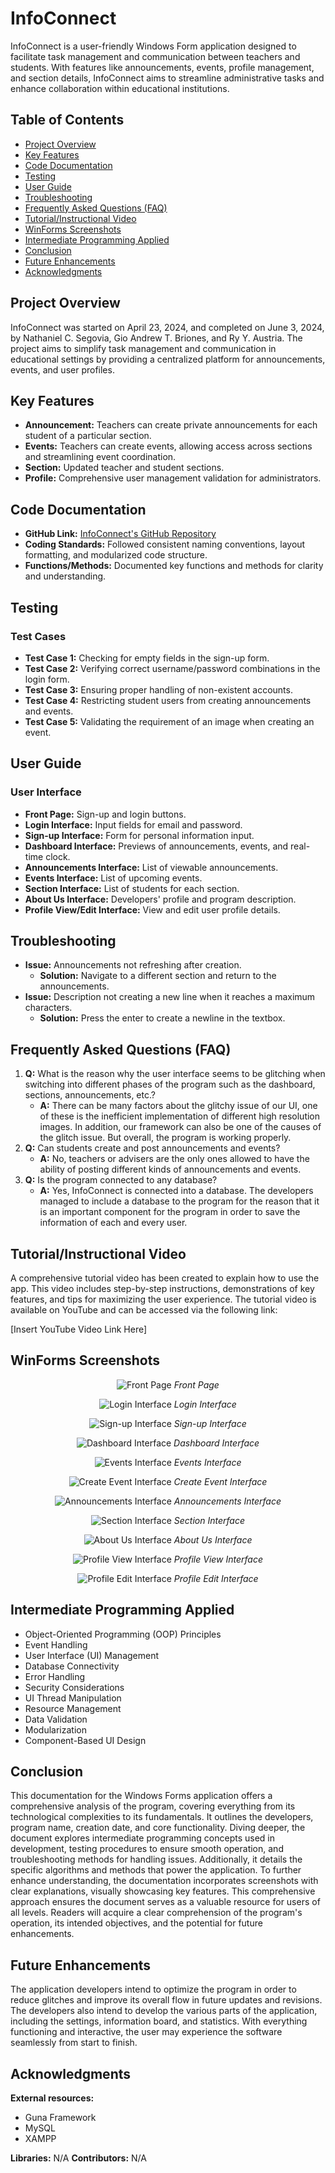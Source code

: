 # InfoConnect

InfoConnect is a user-friendly Windows Form application designed to facilitate task management and communication between teachers and students. With features like announcements, events, profile management, and section details, InfoConnect aims to streamline administrative tasks and enhance collaboration within educational institutions.

## Table of Contents

- [Project Overview](#project-overview)
- [Key Features](#key-features)
- [Code Documentation](#code-documentation)
- [Testing](#testing)
- [User Guide](#user-guide)
- [Troubleshooting](#troubleshooting)
- [Frequently Asked Questions (FAQ)](#frequently-asked-questions-faq)
- [Tutorial/Instructional Video](#tutorialinstructional-video)
- [WinForms Screenshots](#winforms-screenshots)
- [Intermediate Programming Applied](#intermediate-programming-applied)
- [Conclusion](#conclusion)
- [Future Enhancements](#future-enhancements)
- [Acknowledgments](#acknowledgments)

## Project Overview

InfoConnect was started on April 23, 2024, and completed on June 3, 2024, by Nathaniel C. Segovia, Gio Andrew T. Briones, and Ry Y. Austria. The project aims to simplify task management and communication in educational settings by providing a centralized platform for announcements, events, and user profiles.

## Key Features

- **Announcement:** Teachers can create private announcements for each student of a particular section.
- **Events:** Teachers can create events, allowing access across sections and streamlining event coordination.
- **Section:** Updated teacher and student sections.
- **Profile:** Comprehensive user management validation for administrators.

## Code Documentation

- **GitHub Link:** [InfoConnect's GitHub Repository](https://github.com/nathsuki73/InfoConnect)
- **Coding Standards:** Followed consistent naming conventions, layout formatting, and modularized code structure.
- **Functions/Methods:** Documented key functions and methods for clarity and understanding.

## Testing

### Test Cases

- **Test Case 1:** Checking for empty fields in the sign-up form.
- **Test Case 2:** Verifying correct username/password combinations in the login form.
- **Test Case 3:** Ensuring proper handling of non-existent accounts.
- **Test Case 4:** Restricting student users from creating announcements and events.
- **Test Case 5:** Validating the requirement of an image when creating an event.

## User Guide

### User Interface

- **Front Page:** Sign-up and login buttons.
- **Login Interface:** Input fields for email and password.
- **Sign-up Interface:** Form for personal information input.
- **Dashboard Interface:** Previews of announcements, events, and real-time clock.
- **Announcements Interface:** List of viewable announcements.
- **Events Interface:** List of upcoming events.
- **Section Interface:** List of students for each section.
- **About Us Interface:** Developers' profile and program description.
- **Profile View/Edit Interface:** View and edit user profile details.

## Troubleshooting

- **Issue:** Announcements not refreshing after creation.
  - **Solution:** Navigate to a different section and return to the announcements.
- **Issue:** Description not creating a new line when it reaches a maximum characters.
  - **Solution:** Press the enter to create a newline in the textbox.

## Frequently Asked Questions (FAQ)

1. **Q:** What is the reason why the user interface seems to be glitching when switching into different phases of the program such as the dashboard, sections, announcements, etc.?
   - **A:** There can be many factors about the glitchy issue of our UI, one of these is the inefficient implementation of different high resolution images. In addition, our framework can also be one of the causes of the glitch issue. But overall, the program is working properly.
2. **Q:** Can students create and post announcements and events?
   - **A:** No, teachers or advisers are the only ones allowed to have the ability of posting different kinds of announcements and events.
3. **Q:** Is the program connected to any database?
   - **A:** Yes, InfoConnect is connected into a database. The developers managed to include a database to the program for the reason that it is an important component for the program in order to save the information of each and every user.

## Tutorial/Instructional Video

A comprehensive tutorial video has been created to explain how to use the app. This video includes step-by-step instructions, demonstrations of key features, and tips for maximizing the user experience.
The tutorial video is available on YouTube and can be accessed via the following link:

[Insert YouTube Video Link Here]

## WinForms Screenshots

<div align="center">

![Front Page](https://github.com/nathsuki73/InfoConnect/blob/master/ReadMePics/front%20page.jpg)
*Front Page*

</div>

<div align="center">

![Login Interface](https://github.com/nathsuki73/InfoConnect/blob/master/ReadMePics/login%20page.jpg)
*Login Interface*

</div>

<div align="center">

![Sign-up Interface](https://github.com/nathsuki73/InfoConnect/blob/master/ReadMePics/sign%20up%20page.jpg)
*Sign-up Interface*

</div>

<div align="center">

![Dashboard Interface](https://github.com/nathsuki73/InfoConnect/blob/master/ReadMePics/dashboard%20page.jpg)
*Dashboard Interface*

</div>

<div align="center">

![Events Interface](https://github.com/nathsuki73/InfoConnect/blob/master/ReadMePics/event%20page.jpg)
*Events Interface*

</div>

<div align="center">

![Create Event Interface](https://github.com/nathsuki73/InfoConnect/blob/master/ReadMePics/create%20event.jpg)
*Create Event Interface*

</div>

<div align="center">

![Announcements Interface](ReadMePics/announcement.jpg)
*Announcements Interface*

</div>

<div align="center">

![Section Interface](ReadMePics/section.jpg)
*Section Interface*

</div>

<div align="center">

![About Us Interface](https://github.com/nathsuki73/InfoConnect/blob/master/ReadMePics/about%20us.jpg)
*About Us Interface*

</div>

<div align="center">

![Profile View Interface](https://github.com/nathsuki73/InfoConnect/blob/master/ReadMePics/profile%20view.jpg)
*Profile View Interface*

</div>

<div align="center">

![Profile Edit Interface](https://github.com/nathsuki73/InfoConnect/blob/master/ReadMePics/profile%20edit.jpg)
*Profile Edit Interface*

</div>

## Intermediate Programming Applied

- Object-Oriented Programming (OOP) Principles
- Event Handling
- User Interface (UI) Management
- Database Connectivity
- Error Handling
- Security Considerations
- UI Thread Manipulation
- Resource Management
- Data Validation
- Modularization
- Component-Based UI Design

## Conclusion

This documentation for the Windows Forms application offers a comprehensive analysis of the program, covering everything from its technological complexities to its fundamentals. It outlines the developers, program name, creation date, and core functionality. Diving deeper, the document explores intermediate programming concepts used in development, testing procedures to ensure smooth operation, and troubleshooting methods for handling issues. Additionally, it details the specific algorithms and methods that power the application. To further enhance understanding, the documentation incorporates screenshots with clear explanations, visually showcasing key features. This comprehensive approach ensures the document serves as a valuable resource for users of all levels. Readers will acquire a clear comprehension of the program's operation, its intended objectives, and the potential for future enhancements.

## Future Enhancements

The application developers intend to optimize the program in order to reduce glitches and improve its overall flow in future updates and revisions. The developers also intend to develop the various parts of the application, including the settings, information board, and statistics. With everything functioning and interactive, the user may experience the software seamlessly from start to finish.

## Acknowledgments

**External resources:**
- Guna Framework
- MySQL
- XAMPP

**Libraries:** N/A
**Contributors:** N/A
